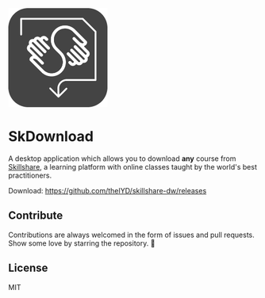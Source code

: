 <img src="assets/logo.svg" width="200" height="200">

# SkDownload
A desktop application which allows you to download **any** course from [Skillshare](www.skillshare.com), a learning platform with online classes taught by the world's best practitioners.

Download: https://github.com/theIYD/skillshare-dw/releases

## Contribute
Contributions are always welcomed in the form of issues and pull requests. Show some love by starring the repository. 🤘

## License
MIT
